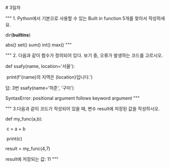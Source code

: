\# 3일차



""" 1. Python에서 기본으로 사용할 수 있는 Built in function 5개를 찾아서 작성하세요.

dir(__builtins__)

abs() set() sum() int() max() """



""" 2. 다음과 같이 함수가 정의되어 있다. 보기 중, 오류가 발생하는 코드를 고르시오.

def ssafy(name, location='서울'):

​    print(f'{name}의 지역은 {location}입니다.')

답: 3번 ssafy(name='허준', '구미')

SyntaxError: positional argument follows keyword argument """



""" 3.다음과 같이 코드가 작성되어 있을 때, 변수 result에 저장된 값을 작성하시오.

def my_func(a,b):

​    c = a + b

​    print(c)



result = my_func(4,7)



result에 저장되는 값: 11 """